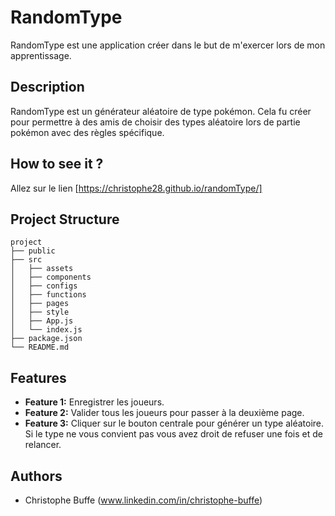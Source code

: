 # RandomType

RandomType est une application créer dans le but de m'exercer lors de mon apprentissage.

## Description

RandomType est un générateur aléatoire de type pokémon. Cela fu créer pour permettre à des amis de choisir des types aléatoire lors de partie pokémon avec des règles spécifique.

## How to see it ?

Allez sur le lien [https://christophe28.github.io/randomType/]

## Project Structure

```
project
├── public
├── src
│   ├── assets
│   ├── components
│   ├── configs
│   ├── functions
│   ├── pages
│   ├── style
│   ├── App.js
│   └── index.js
├── package.json
└── README.md
```

## Features

- **Feature 1:** Enregistrer les joueurs.
- **Feature 2:** Valider tous les joueurs pour passer à la deuxième page.
- **Feature 3:** Cliquer sur le bouton centrale pour générer un type aléatoire. Si le type ne vous convient pas vous avez droit de refuser une fois et de relancer.

## Authors

- Christophe Buffe (www.linkedin.com/in/christophe-buffe)